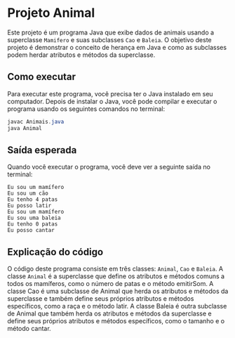 # Projeto Animal

Este projeto é um programa Java que exibe dados de animais usando a superclasse ```Mamifero``` e suas subclasses ```Cao``` e ```Baleia```. O objetivo deste projeto é demonstrar o conceito de herança em Java e como as subclasses podem herdar atributos e métodos da superclasse.

## Como executar

Para executar este programa, você precisa ter o Java instalado em seu computador. Depois de instalar o Java, você pode compilar e executar o programa usando os seguintes comandos no terminal:

```java
javac Animais.java
java Animal
```

## Saída esperada

Quando você executar o programa, você deve ver a seguinte saída no terminal:

```
Eu sou um mamífero
Eu sou um cão
Eu tenho 4 patas
Eu posso latir
Eu sou um mamífero
Eu sou uma baleia
Eu tenho 0 patas
Eu posso cantar
```

## Explicação do código

O código deste programa consiste em três classes: ```Animal```, ```Cao``` e ```Baleia```. A classe ```Animal``` é a superclasse que define os atributos e métodos comuns a todos os mamíferos, como o número de patas e o método emitirSom. A classe Cao é uma subclasse de Animal que herda os atributos e métodos da superclasse e também define seus próprios atributos e métodos específicos, como a raça e o método latir. A classe Baleia é outra subclasse de Animal que também herda os atributos e métodos da superclasse e define seus próprios atributos e métodos específicos, como o tamanho e o método cantar.